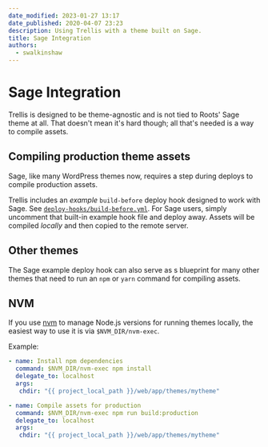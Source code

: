 ```yaml
---
date_modified: 2023-01-27 13:17
date_published: 2020-04-07 23:23
description: Using Trellis with a theme built on Sage.
title: Sage Integration
authors:
  - swalkinshaw
---
```


# Sage Integration
Trellis is designed to be theme-agnostic and is not tied to Roots' Sage theme at all.
That doesn't mean it's hard though; all that's needed is a way to compile assets.


## Compiling production theme assets
Sage, like many WordPress themes now, requires a step during deploys to compile production assets.

Trellis includes an *example* `build-before` deploy hook designed to work with Sage. See [`deploy-hooks/build-before.yml`](https://github.com/roots/trellis/blob/master/deploy-hooks/build-before.yml).
For Sage users, simply uncomment that built-in example hook file and deploy away. Assets will be compiled *locally* and then copied to the remote server.

## Other themes
The Sage example deploy hook can also serve as s blueprint for many other themes that need to run an `npm` or `yarn` command for compiling assets.

## NVM
If you use [nvm](https://github.com/nvm-sh/nvm) to manage Node.js versions for running themes locally, the easiest way to use it is via `$NVM_DIR/nvm-exec`.

Example:
```yaml
- name: Install npm dependencies
  command: $NVM_DIR/nvm-exec npm install
  delegate_to: localhost
  args:
   chdir: "{{ project_local_path }}/web/app/themes/mytheme"

- name: Compile assets for production
  command: $NVM_DIR/nvm-exec npm run build:production
  delegate_to: localhost
  args:
   chdir: "{{ project_local_path }}/web/app/themes/mytheme"
```
